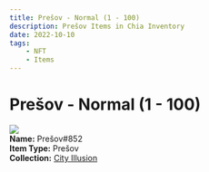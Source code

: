 ```yaml
---
title: Prešov - Normal (1 - 100)
description: Prešov Items in Chia Inventory
date: 2022-10-10
tags:
    - NFT
    - Items
---
```


# Prešov - Normal (1 - 100)
<div class="item_thumbnail">
<img loading="lazy" src="https://cjjzbsbqw4wy2efcd2oadgljnvpefnmykpylzmag27fzur3kqe.arweave.net/ElOQyDC3LY0Qoh6cAZlpbV5CtZhT8LywBtfL-mkdqgU"><br/>
<div><strong>Name:</strong> Prešov#852</div>
<div><strong>Item Type:</strong> Prešov</div>
<div><strong>Collection:</strong> <a href="https://www.spacescan.io/xch/nft/collection/col1lend2dcn558km4wcwta4xnkfv3xpcmlp9kyt0m909emvfxechlyqdl5ndg">City Illusion</a></div>
</div>

